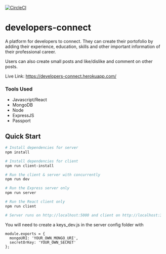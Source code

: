 [![CircleCI](https://circleci.com/gh/daddychukz/developers-connect.svg?style=svg)](https://circleci.com/gh/daddychukz/developers-connect)

# developers-connect
A platform for developers to connect. They can create their portofolio by adding their experience, education, skills and other important information of their professional career.

Users can also create small posts and like/dislike and comment on other posts.

Live Link: https://developers-connect.herokuapp.com/

### Tools Used
- Javascript/React
- MongoDB
- Node
- ExpressJS
- Passport

## Quick Start

```bash
# Install dependencies for server
npm install

# Install dependencies for client
npm run client-install

# Run the client & server with concurrently
npm run dev

# Run the Express server only
npm run server

# Run the React client only
npm run client

# Server runs on http://localhost:5000 and client on http://localhost:3000
```

You will need to create a keys_dev.js in the server config folder with

```
module.exports = {
  mongoURI: 'YOUR_OWN_MONGO_URI',
  secretOrKey: 'YOUR_OWN_SECRET'
};
```